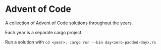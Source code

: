 Advent of Code
==============

A collection of Advent of Code solutions throughout the years.

Each year is a separate cargo project.

Run a solution with `cd <year>; cargo run --bin day<zero-padded-day>.rs`
